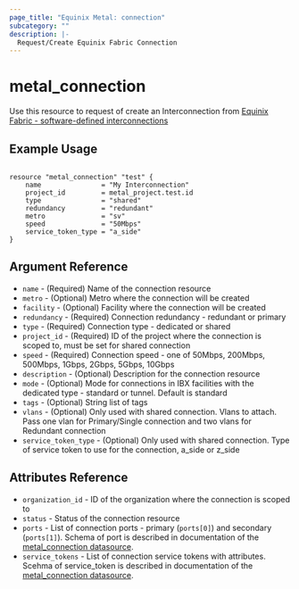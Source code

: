 ```yaml
---
page_title: "Equinix Metal: connection"
subcategory: ""
description: |-
  Request/Create Equinix Fabric Connection
---
```


# metal\_connection

Use this resource to request of create an Interconnection from [Equinix Fabric - software-defined interconnections](https://metal.equinix.com/developers/docs/networking/fabric/)

## Example Usage

```hcl

resource "metal_connection" "test" {
	name               = "My Interconnection"
	project_id         = metal_project.test.id
	type               = "shared"
	redundancy         = "redundant"
	metro              = "sv"
	speed              = "50Mbps"
	service_token_type = "a_side"
}
```

## Argument Reference

* `name` - (Required) Name of the connection resource
* `metro` - (Optional) Metro where the connection will be created
* `facility` - (Optional) Facility where the connection will be created
* `redundancy` - (Required) Connection redundancy - redundant or primary
* `type` - (Required) Connection type - dedicated or shared
* `project_id` - (Required) ID of the project where the connection is scoped to, must be set for shared connection
* `speed` - (Required) Connection speed - one of 50Mbps, 200Mbps, 500Mbps, 1Gbps, 2Gbps, 5Gbps, 10Gbps
* `description` - (Optional) Description for the connection resource
* `mode` - (Optional) Mode for connections in IBX facilities with the dedicated type - standard or tunnel. Default is standard
* `tags` - (Optional) String list of tags
* `vlans` - (Optional) Only used with shared connection. Vlans to attach. Pass one vlan for Primary/Single connection and two vlans for Redundant connection
* `service_token_type` - (Optional) Only used with shared connection. Type of service token to use for the connection, a_side or z_side

## Attributes Reference

* `organization_id` - ID of the organization where the connection is scoped to
* `status` - Status of the connection resource
* `ports` - List of connection ports - primary (`ports[0]`) and secondary (`ports[1]`). Schema of port is described in documentation of the [metal_connection datasource](../data-sources/connection.md).
* `service_tokens` - List of connection service tokens with attributes. Scehma of service_token is described in documentation of the [metal_connection datasource](../data-sources/connection.md).
